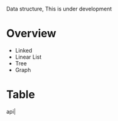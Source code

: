 Data structure, This is under development

# Overview
- Linked
- Linear List
- Tree
- Graph

# Table
api|